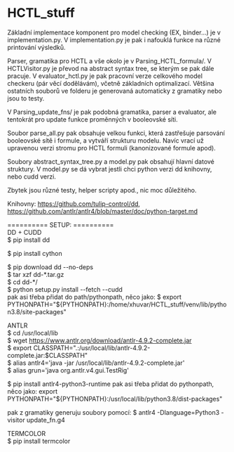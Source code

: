 # HCTL_stuff

Základní implementace komponent pro model checking (EX, binder...) je v implementation.py. 
V implementation.py je pak i nafouklá funkce na různé printování výsledků.

Parser, gramatika pro HCTL a vše okolo je v Parsing_HCTL_formula/. 
V HCTLVisitor.py je převod na abstract syntax tree, se kterým se pak dále pracuje.
V evaluator_hctl.py je pak pracovní verze celkového model checkeru (pár věcí dodělávám), včetně základních optimalizací.
Většina ostatních souborů ve folderu je generovaná automaticky z gramatiky nebo jsou to testy.

V Parsing_update_fns/ je pak podobná gramatika, parser a evaluator, ale tentokrát pro update funkce proměnných v booleovské síti.

Soubor parse_all.py pak obsahuje velkou funkci, která zastřešuje parsování booleovské sítě i formule, a vytváří strukturu modelu.
Navíc vrací už upravenou verzi stromu pro HCTL formuli (kanonizované formule apod).

Soubory abstract_syntax_tree.py a model.py pak obsahují hlavní datové struktury. V model.py se dá vybrat jestli chci python verzi dd knihovny, nebo cudd verzi.

Zbytek jsou různé testy, helper scripty apod., nic moc důležitého.

Knihovny: https://github.com/tulip-control/dd, https://github.com/antlr/antlr4/blob/master/doc/python-target.md


========== SETUP: ==========  
DD + CUDD  
$ pip install dd  

$ pip install cython

$ pip download dd --no-deps  
$ tar xzf dd-\*.tar.gz  
$ cd dd-\*/  
$ python setup.py install --fetch --cudd  
pak asi třeba přidat do path/pythonpath, něco jako: $ export PYTHONPATH="${PYTHONPATH}:/home/xhuvar/HCTL_stuff/venv/lib/python3.8/site-packages"


ANTLR  
$ cd /usr/local/lib  
$ wget https://www.antlr.org/download/antlr-4.9.2-complete.jar  
$ export CLASSPATH=".:/usr/local/lib/antlr-4.9.2-complete.jar:$CLASSPATH"  
$ alias antlr4='java -jar /usr/local/lib/antlr-4.9.2-complete.jar'  
$ alias grun='java org.antlr.v4.gui.TestRig'  

$ pip install antlr4-python3-runtime
pak asi třeba přidat do pythonpath, něco jako: export PYTHONPATH="${PYTHONPATH}:/usr/local/lib/python3.8/dist-packages"

pak z gramatiky generuju soubory pomocí: $ antlr4 -Dlanguage=Python3 -visitor update_fn.g4  


TERMCOLOR  
$ pip install termcolor  
